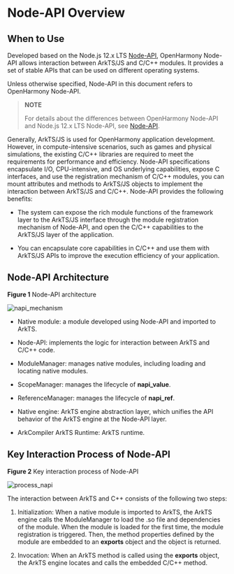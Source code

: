 # Node-API Overview
<!--Kit: NDK-->
<!--Subsystem: arkcompiler-->
<!--Owner: @xliu-huanwei; @shilei123; @huanghello-->
<!--Designer: @shilei123-->
<!--Tester: @kirl75; @zsw_zhushiwei-->
<!--Adviser: @fang-jinxu-->

## When to Use

Developed based on the Node.js 12.x LTS [Node-API](https://nodejs.org/docs/latest-v12.x/api/n-api.html), OpenHarmony Node-API allows interaction between ArkTS/JS and C/C++ modules. It provides a set of stable APIs that can be used on different operating systems.

Unless otherwise specified, Node-API in this document refers to OpenHarmony Node-API.

> **NOTE**
>
> For details about the differences between OpenHarmony Node-API and Node.js 12.x LTS Node-API, see [Node-API](../reference/native-lib/napi.md).

Generally, ArkTS/JS is used for OpenHarmony application development. However, in compute-intensive scenarios, such as games and physical simulations, the existing C/C++ libraries are required to meet the requirements for performance and efficiency. Node-API specifications encapsulate I/O, CPU-intensive, and OS underlying capabilities, expose C interfaces, and use the registration mechanism of C/C++ modules, you can mount attributes and methods to ArkTS/JS objects to implement the interaction between ArkTS/JS and C/C++. Node-API provides the following benefits:

- The system can expose the rich module functions of the framework layer to the ArkTS/JS interface through the module registration mechanism of Node-API, and open the C/C++ capabilities to the ArkTS/JS layer of the application.

- You can encapsulate core capabilities in C/C++ and use them with ArkTS/JS APIs to improve the execution efficiency of your application.

## Node-API Architecture

**Figure 1** Node-API architecture
  
![napi_mechanism](figures/napi_mechanism.png)

- Native module: a module developed using Node-API and imported to ArkTS.

- Node-API: implements the logic for interaction between ArkTS and C/C++ code.

- ModuleManager: manages native modules, including loading and locating native modules.

- ScopeManager: manages the lifecycle of **napi_value**.

- ReferenceManager: manages the lifecycle of **napi_ref**.

- Native engine: ArkTS engine abstraction layer, which unifies the API behavior of the ArkTS engine at the Node-API layer.

- ArkCompiler ArkTS Runtime: ArkTS runtime.

## Key Interaction Process of Node-API

**Figure 2** Key interaction process of Node-API
  
![process_napi](figures/process_napi.png)

The interaction between ArkTS and C++ consists of the following two steps:

1. Initialization: When a native module is imported to ArkTS, the ArkTS engine calls the ModuleManager to load the .so file and dependencies of the module. When the module is loaded for the first time, the module registration is triggered. Then, the method properties defined by the module are embedded to an **exports** object and the object is returned.

2. Invocation: When an ArkTS method is called using the **exports** object, the ArkTS engine locates and calls the embedded C/C++ method.
